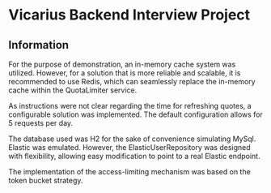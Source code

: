 # Vicarius Backend Interview Project

## Information
For the purpose of demonstration, an in-memory cache system was utilized. However, for a solution that is more reliable 
and scalable, it is recommended to use Redis, which can seamlessly replace the in-memory cache within the QuotaLimiter service.

As instructions were not clear regarding the time for refreshing quotes, a configurable solution was implemented. 
The default configuration allows for 5 requests per day.

The database used was H2 for the sake of convenience simulating MySql. Elastic was emulated. 
However, the ElasticUserRepository was designed with flexibility, allowing easy modification to point to a real Elastic endpoint.

The implementation of the access-limiting mechanism was based on the token bucket strategy.
